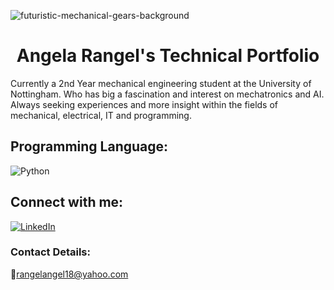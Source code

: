 ![futuristic-mechanical-gears-background](https://github.com/artrangel/artrangel/assets/166471692/356736ac-65e6-4ac6-b8cc-08b7c65414d2)
<h1 align="center">Angela Rangel's Technical Portfolio</h1>
Currently a 2nd Year mechanical engineering student at the University of Nottingham. Who has big a fascination and interest on mechatronics and AI. Always seeking experiences and more insight within the fields of mechanical, electrical, IT and programming.

## Programming Language:
![Python](https://img.shields.io/badge/Python-FFD43B?style=for-the-badge&logo=python&logoColor=blue)

## Connect with me:
[![LinkedIn](https://img.shields.io/badge/LinkedIn-0077B5?style=for-the-badge&logo=linkedin&logoColor=white)](https://www.linkedin.com/in/angel-rangel-711152254/)

### Contact Details:
:email:rangelangel18@yahoo.com
